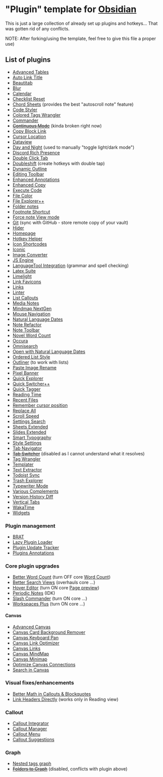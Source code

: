 # "Plugin" template for [Obsidian](https://obsidian.md)

This is just a large collection of already set up plugins and hotkeys...
That was gotten rid of any conflicts. 

NOTE: After forking/using the template, feel free to give this file a proper use)

## List of plugins
- [Advanced Tables](https://github.com/tgrosinger/advanced-tables-obsidian)
- [Auto Link Title](https://github.com/zolrath/obsidian-auto-link-title)
- [Beautitab](https://github.com/andrewmcgivery/obsidian-beautitab)
- [Blur](https://github.com/gapmiss/blur)
- [Calendar](https://github.com/liamcain/obsidian-calendar-plugin)
- [Checklist Reset](https://github.com/lhansford/obsidian-checklist-reset)
- [Chord Sheets](https://github.com/olvidalo/obsidian-chord-sheets) (provides the best "autoscroll note" feature)
- [Code Styler](https://github.com/mayurankv/Obsidian-Code-Styler)
- [Colored Tags Wrangler](https://github.com/code-of-chaos/obsidian-colored_tags_wrangler)
- [Commander](https://github.com/phibr0/obsidian-commander)
- ~~[Continuous Mode](https://github.com/gasparschott/obsidian-continuous-mode)~~ (kinda broken right now)
- [Copy Block Link](https://github.com/mgmeyers/obsidian-copy-block-link)
- [Cursor Location](https://github.com/spslater/obsidian-cursor-location-plugin)
- [Dataview](https://github.com/blacksmithgu/obsidian-dataview)
- [Day and Night](https://github.com/CyberT17/obsidian-day-and-night) (used to manually "toggle light/dark mode")
- [Discord Rich Presence](https://github.com/lukeleppan/obsidian-discordrpc)
- [Double Click Tab](https://github.com/Quorafind/Obsidian-Double-Click-Tab)
- [Doubleshift](https://github.com/Qwyntex/doubleshift) (create hotkeys with double tap)
- [Dynamic Outline](https://github.com/theopavlove/obsidian-dynamic-outline)
- [Editing Toolbar](https://github.com/PKM-er/obsidian-editing-toolbar)
- [Enhanced Annotations](https://github.com/ycnmhd/obsidian-enhanced-annotations)
- [Enhanced Copy](https://github.com/Mara-Li/obsidian-enhanced-copy)
- [Execute Code](https://github.com/twibiral/obsidian-execute-code)
- [File Color](https://github.com/ecustic/obsidian-file-color)
- [File Explorer++](https://github.com/kelszo/obsidian-file-explorer-plus)
- [Folder notes](https://github.com/LostPaul/obsidian-folder-notes)
- [Footnote Shortcut](https://github.com/MichaBrugger/obsidian-footnotes)
- [Force note View mode](https://github.com/bwydoogh/obsidian-force-view-mode-of-note)
- [Git](https://github.com/Vinzent03/obsidian-git) (sync with GitHub - store remote copy of your vault)
- [Hider](https://github.com/kepano/obsidian-hider)
- [Homepage](https://github.com/mirnovov/obsidian-homepage)
- [Hotkey Helper](https://github.com/pjeby/hotkey-helper)
- [Icon Shortcodes](https://github.com/aidenlx/obsidian-icon-shortcodes)
- [Iconic](https://github.com/gfxholo/iconic)
- [Image Converter](https://github.com/xryul/obsidian-image-converter)
- [JS Engine](https://github.com/mProjectsCode/obsidian-js-engine-plugin)
- [LanguageTool Integration](https://github.com/Clemens-E/obsidian-languagetool-plugin) (grammar and spell checking)
- [Latex Suite](https://github.com/artisticat1/obsidian-latex-suite)
- [Limelight](https://github.com/smikula/obsidian-limelight)
- [Link Favicons](https://github.com/joethei/obsidian-link-favicon)
- [Links](https://github.com/mii-key/obsidian-links)
- [Linter](https://github.com/platers/obsidian-linter)
- [List Callouts](https://github.com/mgmeyers/obsidian-list-callouts)
- [Media Notes](https://github.com/jemstelos/obsidian-media-notes)
- [Mindmap NextGen](https://github.com/james-tindal/obsidian-mindmap-nextgen)
- [Mouse Navigation](https://github.com/hobeom/obsidian-mouse-navigation)
- [Natural Language Dates](https://github.com/argenos/nldates-obsidian)
- [Note Refactor](https://github.com/lynchjames/note-refactor-obsidian)
- [Note Toolbar](https://github.com/chrisgurney/obsidian-note-toolbar)
- [Novel Word Count](https://github.com/isaaclyman/novel-word-count-obsidian)
- [Occura](https://github.com/Krusty84/obsidian-occura-plugin)
- [Omnisearch](https://github.com/scambier/obsidian-omnisearch)
- [Open with Natural Language Dates](https://github.com/charliecm/obsidian-open-with-nldates)
- [Ordered List Style](https://github.com/erykwalder/obsidian-list-style)
- [Outliner](https://github.com/vslinko/obsidian-outliner) (to work with lists)
- [Paste Image Rename](https://github.com/reorx/obsidian-paste-image-rename)
- [Pixel Banner](https://github.com/jparkerweb/pixel-banner)
- [Quick Explorer](https://github.com/pjeby/quick-explorer)
- [Quick Switcher++](https://github.com/darlal/obsidian-switcher-plus)
- [Quick Tagger](https://github.com/Gorkycreator/obsidian-quick-tagger)
- [Reading Time](https://github.com/avr/obsidian-reading-time)
- [Recent Files](https://github.com/tgrosinger/recent-files-obsidian)
- [Remember cursor position](https://github.com/dy-sh/obsidian-remember-cursor-position)
- [Replace All](https://github.com/patrickchiang/obsidian-replace-all)
- [Scroll Speed](https://github.com/flolu/obsidian-scroll-speed)
- [Settings Search](https://github.com/javalent/settings-search)
- [Sheets Extended](https://github.com/NicoNekoru/obsidan-advanced-table-xt)
- [Slides Extended](https://github.com/ebullient/obsidian-slides-extended)
- [Smart Typography](https://github.com/mgmeyers/obsidian-smart-typography)
- [Style Settings](https://github.com/mgmeyers/obsidian-style-settings)
- [Tab Navigator](https://github.com/o02c/obsidian-tab-navigator)
- ~~[Tab Switcher](https://github.com/Vinzent03/tab-switcher)~~ (disabled as I cannot understand what it resolves)
- [Tag Wrangler](https://github.com/pjeby/tag-wrangler)
- [Templater](https://github.com/SilentVoid13/Templater)
- [Text Extractor](https://github.com/scambier/obsidian-text-extractor)
- [Todoist Sync](https://github.com/jamiebrynes7/obsidian-todoist-plugin)
- [Trash Explorer](https://github.com/proog/obsidian-trash-explorer)
- [Typewriter Mode](https://github.com/davisriedel/obsidian-typewriter-mode)
- [Various Complements](https://github.com/tadashi-aikawa/obsidian-various-complements-plugin)
- [Version History Diff](https://github.com/kometenstaub/obsidian-version-history-diff)
- [Vertical Tabs](https://github.com/oxdc/obsidian-vertical-tabs)
- [WakaTime](https://github.com/wakatime/obsidian-wakatime)
- [Widgets](https://github.com/rafaelveiga/obsidian-widgets)

### Plugin management
- [BRAT](https://github.com/TfTHacker/obsidian42-brat)
- [Lazy Plugin Loader](https://github.com/alangrainger/obsidian-lazy-plugins)
- [Plugin Update Tracker](https://github.com/swar8080/obsidian-plugin-update-tracker)
- [Plugins Annotations](https://github.com/alberti42/obsidian-plugins-annotations)

### Core plugin upgrades
- [Better Word Count](https://github.com/lukeleppan/better-word-count) (turn OFF core [Word Count](https://help.obsidian.md/Plugins/Word+count))
- [Better Search Views](https://github.com/ivan-lednev/better-search-views) (overhauls core ...)
- [Hover Editor](https://github.com/nothingislost/obsidian-hover-editor) (turn ON core [Page preview](https://help.obsidian.md/Plugins/Page+preview))
- [Periodic Notes](https://github.com/liamcain/obsidian-periodic-notes) (IDK)
- [Slash Commander](https://github.com/alephpiece/obsidian-slash-commander) (turn ON core ...)
- [Workspaces Plus](https://github.com/nothingislost/obsidian-workspaces-plus) (turn ON core ...)

#### Canvas
- [Advanced Canvas](https://github.com/Developer-Mike/obsidian-advanced-canvas)
- [Canvas Card Background Remover](https://github.com/luxmargos/obsidian-canvas-card-bg-remover)
- [Canvas Keyboard Pan](https://github.com/nathonius/obsidian-canvas-pan)
- [Canvas Link Optimizer](https://github.com/Qbject/obsidian-canvas-link-optimizer)
- [Canvas Links](https://github.com/aqav/obsidian-canvas-links)
- [Canvas MindMap](https://github.com/Quorafind/Obsidian-Canvas-MindMap)
- [Canvas Minimap](https://github.com/ifree/Obsidian-canvas-minimap)
- [Optimize Canvas Connections](https://github.com/felixchenier/obsidian-optimize-canvas-connections)
- [Search in Canvas](https://github.com/quorafind/obsidian-search-in-canvas)

### Visual fixes/enhancements
- [Better Math in Callouts & Blockquotes](https://github.com/RyotaUshio/obsidian-math-in-callout)
- [Link Headers Directly](https://github.com/Signynt/link-headers-directly) (works only in Reading view)

### Callout
- [Callout Integrator](https://github.com/Cleoche/obsidian-callout-integrator)
- [Callout Manager](https://github.com/eth-p/obsidian-callout-manager)
- [Callout Menu](https://github.com/anareaty/callout-menu)
- [Callout Suggestions](https://github.com/cwfryer/obsidian-callout-suggestions)

### Graph
- [Nested tags graph](https://github.com/drPilman/obsidian-graph-nested-tags)
- ~~[Folders to Graph](https://github.com/Ratibus11/folders2graph)~~ (disabled, conflicts with plugin above)
